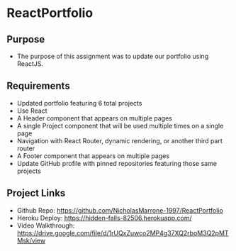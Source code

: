 # ReactPortfolio

## Purpose

* The purpose of this assignment was to update our portfolio using ReactJS.

## Requirements

* Updated portfolio featuring 6 total projects
* Use React
* A Header component that appears on multiple pages
* A single Project component that will be used multiple times on a single page
* Navigation with React Router, dynamic rendering, or another third part router
* A Footer component that appears on multiple pages
* Update GitHub profile with pinned repositories featuring those same projects

## Project Links

* Github Repo: https://github.com/NicholasMarrone-1997/ReactPortfolio
* Heroku Deploy: https://hidden-falls-82506.herokuapp.com/
* Video Walkthrough: https://drive.google.com/file/d/1rUQxZuwco2MP4g37XQ2rboM3Q2pMTMsk/view